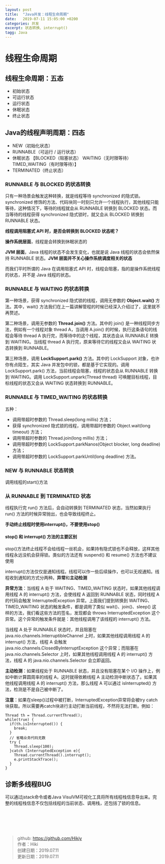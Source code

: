 ```yaml
---
layout: post
title:  "Java并发：线程生命周期"
date:   2019-07-11 15:05:00 +0200
categories: 并发
excerpt: 状态转换、interrupt()
tagg: Java
---
```


# 线程生命周期

## 线程生命周期：五态
- 初始状态
- 可运行状态
- 运行状态
- 休眠状态
- 终止状态

## Java的线程声明周期：四态

- NEW（初始化状态）
- RUNNABLE（可运行 / 运行状态）
- 休眠状态
【BLOCKED（阻塞状态）
WAITING（无时限等待）
TIMED_WAITING（有时限等待）】
- TERMINATED（终止状态）

### RUNNABLE 与 BLOCKED 的状态转换
只有一种场景会触发这种转换，就是线程等待 synchronized 的隐式锁。synchronized 修饰的方法、代码块同一时刻只允许一个线程执行，其他线程只能等待，这种情况下，等待的线程就会从 RUNNABLE 转换到 BLOCKED 状态。而当等待的线程获得 synchronized 隐式锁时，就又会从 BLOCKED 转换到 RUNNABLE 状态。

**线程调用阻塞式 API 时，是否会转换到 BLOCKED 状态呢？**

**操作系统层面**，线程是会转换到休眠状态的

**JVM 层面**，Java 线程的状态不会发生变化，也就是说 Java 线程的状态会依然保持 RUNNABLE 状态。**JVM **层面并不关心操作系统调度相关的状态****

而我们平时所谓的 Java 在调用阻塞式 API 时，线程会阻塞，指的是操作系统线程的状态，并不是 Java 线程的状态。

### RUNNABLE 与 WAITING 的状态转换

第一种场景，获得 synchronized 隐式锁的线程，调用无参数的 **Object.wait()** 方法。其中，wait() 方法我们在上一篇讲解管程的时候已经深入介绍过了，这里就不再赘述。

第二种场景，调用无参数的 **Thread.join()** 方法。其中的 join() 是一种线程同步方法，例如有一个线程对象 thread A，当调用 A.join() 的时候，执行这条语句的线程会等待 thread A 执行完，而等待中的这个线程，其状态会从 RUNNABLE 转换到 WAITING。当线程 thread A 执行完，原来等待它的线程又会从 WAITING 状态转换到 RUNNABLE。

第三种场景，调用 **LockSupport.park()** 方法。其中的 LockSupport 对象，也许你有点陌生，其实 Java 并发包中的锁，都是基于它实现的。调用 LockSupport.park() 方法，当前线程会阻塞，线程的状态会从 RUNNABLE 转换到 WAITING。调用 LockSupport.unpark(Thread thread) 可唤醒目标线程，目标线程的状态又会从 WAITING 状态转换到 RUNNABLE。

### RUNNABLE 与 TIMED_WAITING 的状态转换
五种：
- 调用带超时参数的 Thread.sleep(long millis) 方法；
- 获得 synchronized 隐式锁的线程，调用带超时参数的 Object.wait(long timeout) 方法；
- 调用带超时参数的 Thread.join(long millis) 方法；
- 调用带超时参数的 LockSupport.parkNanos(Object blocker, long deadline) 方法；
- 调用带超时参数的 LockSupport.parkUntil(long deadline) 方法。

### NEW 与 RUNNABLE 状态转换
调用线程的start()方法

### 从 RUNNABLE 到 TERMINATED 状态
线程执行完 run() 方法后，会自动转换到 TERMINATED 状态，当然如果执行 run() 方法的时候异常抛出，也会导致线程终止。

**手动终止线程时使用interrupt()，不要使用stop()**

####  stop() 和 interrupt() 方法的主要区别
stop()方法终止线程不会给线程一丝机会，如果持有隐式锁也不会释放，这样其他线程永远没机会获得锁。类似的方法还有 suspend() 和 resume() 方法也不建议使用

interrupt()方法仅仅是通知线程。线程可以作一些后续操作，也可以无视通知。线程收到通知的方式分两种。**异常**和**主动检测**

**异常方法**：当线程 A 处于 WAITING、TIMED_WAITING 状态时，如果其他线程调用线程 A 的 interrupt() 方法，会使线程 A 返回到 RUNNABLE 状态，同时线程 A 的代码会触发 InterruptedException 异常。上面我们提到转换到 WAITING、TIMED_WAITING 状态的触发条件，都是调用了类似 wait()、join()、sleep() 这样的方法，我们看这些方法的签名，发现都会 throws InterruptedException 这个异常。这个异常的触发条件就是：其他线程调用了该线程的 interrupt() 方法。

当线程 A 处于 RUNNABLE 状态时，并且阻塞在 java.nio.channels.InterruptibleChannel 上时，如果其他线程调用线程 A 的 interrupt() 方法，线程 A 会触发 java.nio.channels.ClosedByInterruptException 这个异常；而阻塞在 java.nio.channels.Selector 上时，如果其他线程调用线程 A 的 interrupt() 方法，线程 A 的 java.nio.channels.Selector 会立即返回。

**主动检测**：如果线程处于 RUNNABLE 状态，并且没有阻塞在某个 I/O 操作上，例如中断计算圆周率的线程 A，这时就得依赖线程 A 主动检测中断状态了。如果其他线程调用线程 A 的 interrupt() 方法，那么线程 A 可以通过 isInterrupted() 方法，检测是不是自己被中断了。

**注意**：如果在sleep()过程中被打断，InterruptedException异常将会被try catch块获取。所以需要再catch块进行主动打断当前线程，不然将无法打断。例如：
```
Thread th = Thread.currentThread();
while(true) {
  if(th.isInterrupted()) {
    break;
  }
  // 省略业务代码无数
  try {
    Thread.sleep(100);
  }catch (InterruptedException e){
    Thread.currentThread().interrupt();
    e.printStackTrace();
  }
}
```

## 诊断多线程BUG

可以通过jstack命令或者Java VisulVM可视化工具将所有线程栈信息导出来。完整的线程栈信息不仅包括线程的当前状态、调用栈，还包括了锁的信息。

<br /><br /><br /><br />
> github: https://github.com/Hikiy  
> 作者：Hiki  
> 创建日期：2019.07.11  
> 更新日期：2019.07.11
